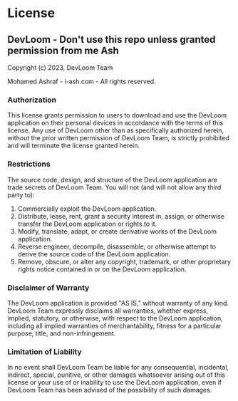 # License

## DevLoom - Don't use this repo unless granted permission from me Ash

Copyright (c) 2023, DevLoom Team

Mohamed Ashraf - i-ash.com - All rights reserved.

### Authorization

This license grants permission to users to download and use the DevLoom application on their personal devices in accordance with the terms of this license. Any use of DevLoom other than as specifically authorized herein, without the prior written permission of DevLoom Team, is strictly prohibited and will terminate the license granted herein.

### Restrictions

The source code, design, and structure of the DevLoom application are trade secrets of DevLoom Team. You will not (and will not allow any third party to):

1. Commercially exploit the DevLoom application.
2. Distribute, lease, rent, grant a security interest in, assign, or otherwise transfer the DevLoom application or rights to it.
3. Modify, translate, adapt, or create derivative works of the DevLoom application.
4. Reverse engineer, decompile, disassemble, or otherwise attempt to derive the source code of the DevLoom application.
5. Remove, obscure, or alter any copyright, trademark, or other proprietary rights notice contained in or on the DevLoom application.

### Disclaimer of Warranty

The DevLoom application is provided "AS IS," without warranty of any kind. DevLoom Team expressly disclaims all warranties, whether express, implied, statutory, or otherwise, with respect to the DevLoom application, including all implied warranties of merchantability, fitness for a particular purpose, title, and non-infringement.

### Limitation of Liability

In no event shall DevLoom Team be liable for any consequential, incidental, indirect, special, punitive, or other damages whatsoever arising out of this license or your use of or inability to use the DevLoom application, even if DevLoom Team has been advised of the possibility of such damages.
